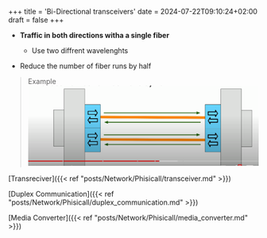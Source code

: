 +++
title = 'Bi-Directional transceivers'
date = 2024-07-22T09:10:24+02:00
draft = false
+++

- **Traffic in both directions witha a single fiber**
	- Use two diffrent wavelenghts 

- Reduce the number of fiber runs by half
>Example
>![Bi-Directional transceivers_visual.png](/static/Bi-Directional_transceivers_visual.png)


[Transreciver]({{< ref "posts/Network/Phisicall/transceiver.md" >}})

[Duplex Communication]({{< ref "posts/Network/Phisicall/duplex_communication.md" >}})

[Media Converter]({{< ref "posts/Network/Phisicall/media_converter.md" >}})
